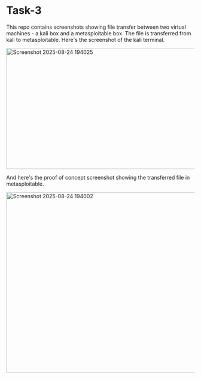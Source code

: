 # Task-3

This repo contains screenshots showing file transfer between two virtual machines - a kali box and a metasploitable box. The file is transferred from kali to metasploitable. Here's the screenshot of the kali terminal.

<img width="611" height="323" alt="Screenshot 2025-08-24 194025" src="https://github.com/user-attachments/assets/1c536e87-d8be-4aa7-8835-334e83c937ed" />


And here's the proof of concept screenshot showing the transferred file in metasploitable.

<img width="724" height="483" alt="Screenshot 2025-08-24 194002" src="https://github.com/user-attachments/assets/23a20953-1eba-4d75-b5c8-07ce2b9b72c7" />
